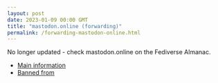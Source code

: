 ```yaml
---
layout: post
date: 2023-01-09 00:00 GMT
title: "mastodon.online (forwarding)"
permalink: /forwarding-mastodon-online.html
---
```


No longer updated - check mastodon.online on the Fediverse Almanac.

* [Main information](https://www.fediversealmanac.com/api/v1/instances/mastodon.online)
* [Banned from](https://www.fediversealmanac.com/api/v1/instances/mastodon.online/banned_from)

